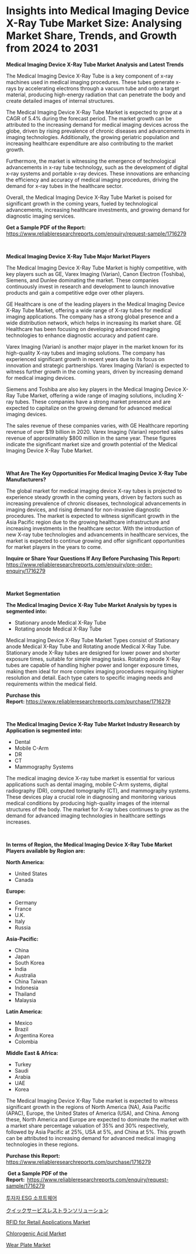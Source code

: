 <p><h1>Insights into Medical Imaging Device X-Ray Tube Market Size: Analysing Market Share, Trends, and Growth from 2024 to 2031</h1></p><p><strong>Medical Imaging Device X-Ray Tube Market Analysis and Latest Trends</strong></p>
<p><p>The Medical Imaging Device X-Ray Tube is a key component of x-ray machines used in medical imaging procedures. These tubes generate x-rays by accelerating electrons through a vacuum tube and onto a target material, producing high-energy radiation that can penetrate the body and create detailed images of internal structures.</p><p>The Medical Imaging Device X-Ray Tube Market is expected to grow at a CAGR of 5.4% during the forecast period. The market growth can be attributed to the increasing demand for medical imaging devices across the globe, driven by rising prevalence of chronic diseases and advancements in imaging technologies. Additionally, the growing geriatric population and increasing healthcare expenditure are also contributing to the market growth.</p><p>Furthermore, the market is witnessing the emergence of technological advancements in x-ray tube technology, such as the development of digital x-ray systems and portable x-ray devices. These innovations are enhancing the efficiency and accuracy of medical imaging procedures, driving the demand for x-ray tubes in the healthcare sector.</p><p>Overall, the Medical Imaging Device X-Ray Tube Market is poised for significant growth in the coming years, fueled by technological advancements, increasing healthcare investments, and growing demand for diagnostic imaging services.</p></p>
<p><strong>Get a Sample PDF of the Report:&nbsp;</strong> <a href="https://www.reliableresearchreports.com/enquiry/request-sample/1716279">https://www.reliableresearchreports.com/enquiry/request-sample/1716279</a></p>
<p>&nbsp;</p>
<p><strong>Medical Imaging Device X-Ray Tube Major Market Players</strong></p>
<p><p>The Medical Imaging Device X-Ray Tube Market is highly competitive, with key players such as GE, Varex Imaging (Varian), Canon Electron (Toshiba), Siemens, and Dunlee dominating the market. These companies continuously invest in research and development to launch innovative products and gain a competitive edge over other players.</p><p>GE Healthcare is one of the leading players in the Medical Imaging Device X-Ray Tube Market, offering a wide range of X-ray tubes for medical imaging applications. The company has a strong global presence and a wide distribution network, which helps in increasing its market share. GE Healthcare has been focusing on developing advanced imaging technologies to enhance diagnostic accuracy and patient care.</p><p>Varex Imaging (Varian) is another major player in the market known for its high-quality X-ray tubes and imaging solutions. The company has experienced significant growth in recent years due to its focus on innovation and strategic partnerships. Varex Imaging (Varian) is expected to witness further growth in the coming years, driven by increasing demand for medical imaging devices.</p><p>Siemens and Toshiba are also key players in the Medical Imaging Device X-Ray Tube Market, offering a wide range of imaging solutions, including X-ray tubes. These companies have a strong market presence and are expected to capitalize on the growing demand for advanced medical imaging devices.</p><p>The sales revenue of these companies varies, with GE Healthcare reporting revenue of over $19 billion in 2020. Varex Imaging (Varian) reported sales revenue of approximately $800 million in the same year. These figures indicate the significant market size and growth potential of the Medical Imaging Device X-Ray Tube Market.</p></p>
<p>&nbsp;</p>
<p><strong>What Are The Key Opportunities For Medical Imaging Device X-Ray Tube Manufacturers?</strong></p>
<p><p>The global market for medical imaging device X-ray tubes is projected to experience steady growth in the coming years, driven by factors such as increasing prevalence of chronic diseases, technological advancements in imaging devices, and rising demand for non-invasive diagnostic procedures. The market is expected to witness significant growth in the Asia Pacific region due to the growing healthcare infrastructure and increasing investments in the healthcare sector. With the introduction of new X-ray tube technologies and advancements in healthcare services, the market is expected to continue growing and offer significant opportunities for market players in the years to come.</p></p>
<p><strong>Inquire or Share Your Questions If Any Before Purchasing This Report:</strong> <a href="https://www.reliableresearchreports.com/enquiry/pre-order-enquiry/1716279">https://www.reliableresearchreports.com/enquiry/pre-order-enquiry/1716279</a></p>
<p>&nbsp;</p>
<p><strong>Market Segmentation</strong></p>
<p><strong>The Medical Imaging Device X-Ray Tube Market Analysis by types is segmented into:</strong></p>
<p><ul><li>Stationary anode Medical X-Ray Tube</li><li>Rotating anode Medical X-Ray Tube</li></ul></p>
<p><p>Medical Imaging Device X-Ray Tube Market Types consist of Stationary anode Medical X-Ray Tube and Rotating anode Medical X-Ray Tube. Stationary anode X-Ray tubes are designed for lower power and shorter exposure times, suitable for simple imaging tasks. Rotating anode X-Ray tubes are capable of handling higher power and longer exposure times, making them ideal for more complex imaging procedures requiring higher resolution and detail. Each type caters to specific imaging needs and requirements within the medical field.</p></p>
<p><strong>Purchase this Report:&nbsp;</strong><a href="https://www.reliableresearchreports.com/purchase/1716279">https://www.reliableresearchreports.com/purchase/1716279</a></p>
<p>&nbsp;</p>
<p><strong>The Medical Imaging Device X-Ray Tube Market Industry Research by Application is segmented into:</strong></p>
<p><ul><li>Dental</li><li>Mobile C-Arm</li><li>DR</li><li>CT</li><li>Mammography Systems</li></ul></p>
<p><p>The medical imaging device X-ray tube market is essential for various applications such as dental imaging, mobile C-Arm systems, digital radiography (DR), computed tomography (CT), and mammography systems. These devices play a crucial role in diagnosing and monitoring various medical conditions by producing high-quality images of the internal structures of the body. The market for X-ray tubes continues to grow as the demand for advanced imaging technologies in healthcare settings increases.</p></p>
<p>&nbsp;</p>
<p><strong>In terms of Region, the Medical Imaging Device X-Ray Tube Market Players available by Region are:</strong></p>
<p>
    <p> <strong> North America: </strong>
        <ul>
            <li>United States</li>
            <li>Canada</li>
        </ul>
        </p> 
    <p> <strong> Europe: </strong>
        <ul>
            <li>Germany</li>
            <li>France</li>
            <li>U.K.</li>
            <li>Italy</li>
            <li>Russia</li>
        </ul>
        </p> 
    <p> <strong> Asia-Pacific: </strong>
        <ul>
            <li>China</li>
            <li>Japan</li>
            <li>South Korea</li>
            <li>India</li>
            <li>Australia</li>
            <li>China Taiwan</li>
            <li>Indonesia</li>
            <li>Thailand</li>
            <li>Malaysia</li>
        </ul>
        </p> 
    <p> <strong> Latin America: </strong>
        <ul>
            <li>Mexico</li>
            <li>Brazil</li>
            <li>Argentina Korea</li>
            <li>Colombia</li>
        </ul>
        </p> 
    <p> <strong> Middle East & Africa: </strong>
        <ul>
            <li>Turkey</li>
            <li>Saudi</li>
            <li>Arabia</li>
            <li>UAE</li>
            <li>Korea</li>
        </ul>
    </p>
    </p>
<p><p>The Medical Imaging Device X-Ray Tube market is expected to witness significant growth in the regions of North America (NA), Asia Pacific (APAC), Europe, the United States of America (USA), and China. Among these, North America and Europe are expected to dominate the market with a market share percentage valuation of 35% and 30% respectively, followed by Asia Pacific at 25%, USA at 5%, and China at 5%. This growth can be attributed to increasing demand for advanced medical imaging technologies in these regions.</p></p>
<p><strong>Purchase this Report: </strong><a href="https://www.reliableresearchreports.com/purchase/1716279">https://www.reliableresearchreports.com/purchase/1716279</a></p>
<p>&nbsp;<strong>Get a Sample PDF of the Report:&nbsp;&nbsp;</strong><a href="https://www.reliableresearchreports.com/enquiry/request-sample/1716279">https://www.reliableresearchreports.com/enquiry/request-sample/1716279</a></p>
<p><strong></strong></p>
<p><p><a href="https://medium.com/@jerrodhilll68/%ED%88%AC%EC%9E%90%EC%9E%90-esg-%EC%86%8C%ED%94%84%ED%8A%B8%EC%9B%A8%EC%96%B4-%EC%8B%9C%EC%9E%A5-%EC%8B%9C%EC%9E%A5-cagr-%EC%8B%9C%EC%9E%A5-%EB%8F%99%ED%96%A5-%EB%B0%8F-%EC%84%B1%EC%9E%A5-%EC%A0%84%EB%9E%B5%EC%97%90-%EB%8C%80%ED%95%9C-%ED%86%B5%EC%B0%B0%EB%A0%A5-24b3b97d2a19">투자자 ESG 소프트웨어</a></p><p><a href="https://medium.com/@soamybahemax/%E3%82%AF%E3%82%A4%E3%83%83%E3%82%AF%E3%82%B5%E3%83%BC%E3%83%93%E3%82%B9%E3%83%AC%E3%82%B9%E3%83%88%E3%83%A9%E3%83%B3%E3%82%BD%E3%83%AA%E3%83%A5%E3%83%BC%E3%82%B7%E3%83%A7%E3%83%B3%E5%B8%82%E5%A0%B4-%E5%B8%82%E5%A0%B4%E3%82%B7%E3%82%A7%E3%82%A2-%E5%B8%82%E5%A0%B4%E5%8B%95%E5%90%91-%E5%B0%86%E6%9D%A5%E3%81%AE%E6%88%90%E9%95%B7%E3%82%92%E6%8E%A2%E3%82%8B-fa5e78c74040">クイックサービスレストランソリューション</a></p><p><a href="https://simplistic-meeting-7ee.notion.site/Global-RFID-for-Retail-Applications-Market-Size-and-Market-Trends-Insights-and-Projections-from-202-c991c18a0574464585ab4d3eeb8f8705">RFID for Retail Applications Market</a></p><p><a href="https://view.publitas.com/reportprime-1/chlorogenic-acid-market-offer-valuable-insights-into-market-size-market-share-market-trends-and-projections-spanning-from-2024-to-2031/">Chlorogenic Acid Market</a></p><p><a href="https://view.publitas.com/reportprime-1/insights-into-wear-plate-market-size-analysing-market-share-trends-and-growth-from-2024-to-2031/">Wear Plate Market</a></p></p>